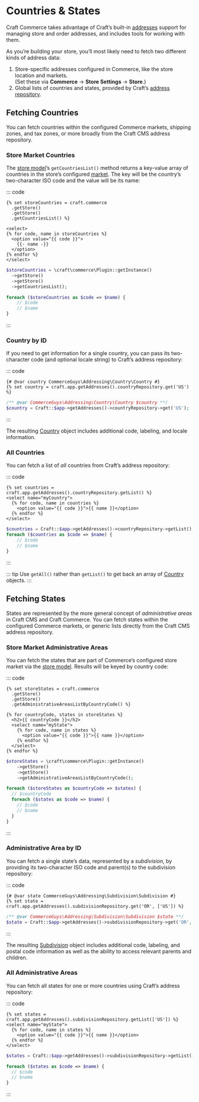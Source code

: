 # Countries & States

Craft Commerce takes advantage of Craft’s built-in [addresses](/4.x/addresses.md) support for managing store and order addresses, and includes tools for working with them.

As you’re building your store, you’ll most likely need to fetch two different kinds of address data:

1. Store-specific addresses configured in Commerce, like the store location and markets.\
(Set these via **Commerce** → **Store Settings** → **Store**.)
2. Global lists of countries and states, provided by Craft’s [address repository](/4.x/addresses.md#address-repository).

## Fetching Countries

You can fetch countries within the configured Commerce markets, shipping zones, and tax zones, or more broadly from the Craft CMS address repository.

### Store Market Countries

The [store model](commerce4:craft\commerce\models\Store)’s `getCountriesList()` method returns a key-value array of countries in the store’s configured [market](./upgrading.md#countries-and-states). The key will be the country’s two-character ISO code and the value will be its name:

::: code
```twig
{% set storeCountries = craft.commerce
  .getStore()
  .getStore()
  .getCountriesList() %}

<select>
{% for code, name in storeCountries %}
  <option value="{{ code }}">
    {{- name -}}
  </option>
{% endfor %}
</select>
```
```php
$storeCountries = \craft\commerce\Plugin::getInstance()
  ->getStore()
  ->getStore()
  ->getCountriesList();

foreach ($storeCountries as $code => $name) {
    // $code
    // $name
}
```
:::

### Country by ID

If you need to get information for a single country, you can pass its two-character code (and optional locale string) to Craft’s address repository:

::: code
```twig
{# @var country CommerceGuys\Addressing\Country\Country #}
{% set country = craft.app.getAddresses().countryRepository.get('US') %}
```
```php
/** @var CommerceGuys\Addressing\Country\Country $country **/
$country = Craft::$app->getAddresses()->countryRepository->get('US');
```
:::

The resulting [Country](https://github.com/commerceguys/addressing/blob/master/src/Country/Country.php) object includes additional code, labeling, and locale information.

### All Countries

You can fetch a list of _all_ countries from Craft’s address repository:

::: code
```twig
{% set countries = craft.app.getAddresses().countryRepository.getList() %}
<select name="myCountry">
  {% for code, name in countries %}
    <option value="{{ code }}">{{ name }}</option>
  {% endfor %}
</select>
```
```php
$countries = Craft::$app->getAddresses()->countryRepository->getList();
foreach ($countries as $code => $name) {
    // $code
    // $name
}
```
:::

::: tip
Use `getAll()` rather than `getList()` to get back an array of [Country](https://github.com/commerceguys/addressing/blob/master/src/Country/Country.php) objects.
:::

## Fetching States

States are represented by the more general concept of _administrative areas_ in Craft CMS and Craft Commerce. You can fetch states within the configured Commerce markets, or generic lists directly from the Craft CMS address repository.

### Store Market Administrative Areas

You can fetch the states that are part of Commerce’s configured store market via the [store model](commerce4:craft\commerce\models\Store). Results will be keyed by country code:

::: code
```twig
{% set storeStates = craft.commerce
  .getStore()
  .getStore()
  .getAdministrativeAreasListByCountryCode() %}

{% for countryCode, states in storeStates %}
  <h2>{{ countryCode }}</h2>
  <select name="myState">
    {% for code, name in states %}
      <option value="{{ code }}">{{ name }}</option>
    {% endfor %}
  </select>
{% endfor %}
```
```php
$storeStates = \craft\commerce\Plugin::getInstance()
    ->getStore()
    ->getStore()
    ->getAdministrativeAreasListByCountryCode();

foreach ($storeStates as $countryCode => $states) {
  // $countryCode
  foreach ($states as $code => $name) {
    // $code
    // $name
  }
}
```
:::

### Administrative Area by ID

You can fetch a single state’s data, represented by a _subdivision_, by providing its two-character ISO code and parent(s) to the subdivision repository:

::: code
```twig
{# @var state CommerceGuys\Addressing\Subdivision\Subdivision #}
{% set state = craft.app.getAddresses().subdivisionRepository.get('OR', ['US']) %}
```
```php
/** @var CommerceGuys\Addressing\Subdivision\Subdivision $state **/
$state = Craft::$app->getAddresses()->subdivisionRepository->get('OR', ['US']);
```
:::

The resulting [Subdivision](https://github.com/commerceguys/addressing/blob/master/src/Subdivision/Subdivision.php) object includes additional code, labeling, and postal code information as well as the ability to access relevant parents and children.

### All Administrative Areas

You can fetch all states for one or more countries using Craft’s address repository:

::: code
```twig
{% set states = craft.app.getAddresses().subdivisionRepository.getList(['US']) %}
<select name="myState">
  {% for code, name in states %}
    <option value="{{ code }}">{{ name }}</option>
  {% endfor %}
</select>
```
```php
$states = Craft::$app->getAddresses()->subdivisionRepository->getList(['US']);

foreach ($states as $code => $name) {
  // $code
  // $name
}
```
:::

